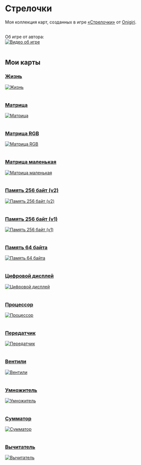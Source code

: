 ﻿# Стрелочки
Моя коллекция карт, созданных в игре [«Стрелочки»](https://logic-arrows.io/) от [Onigiri](https://github.com/ArtemOnigiri).
<br><br>

Об игре от автора:<br>
[![Видео об игре](img/youtube.png)](https://www.youtube.com/watch?v=q_ve9SsuyvU)
<br><br>

## Мои карты

### [Жизнь](https://logic-arrows.io/map-life)
[![Жизнь](img/life.png)](https://logic-arrows.io/map-life)
<br><br>

### [Матрица](https://logic-arrows.io/map-matrix)
[![Матрица](img/matrix.png)](https://logic-arrows.io/map-matrix)
<br><br>

### [Матрица RGB](https://logic-arrows.io/map-matrix-rgb)
[![Матрица RGB](img/matrix-rgb.png)](https://logic-arrows.io/map-matrix-rgb)
<br><br>

### [Матрица маленькая](https://logic-arrows.io/map-CcGrVgC8)
[![Матрица маленькая](img/matrix-small.png)](https://logic-arrows.io/map-CcGrVgC8)
<br><br>

### [Память 256 байт (v2)](https://logic-arrows.io/map-ram256)
[![Память 256 байт (v2)](img/ram256v2.png)](https://logic-arrows.io/map-ram256)
<br><br>

### [Память 256 байт (v1)](https://logic-arrows.io/map-utcKt1dM)
[![Память 256 байт (v1)](img/ram256v1.png)](https://logic-arrows.io/map-utcKt1dM)
<br><br>

### [Память 64 байта](https://logic-arrows.io/map-ram64)
[![Память 64 байта](img/ram64.png)](https://logic-arrows.io/map-ram64)
<br><br>

### [Цифровой дисплей](https://logic-arrows.io/map-Xhj9Pead)
[![Цифровой дисплей](img/digits.png)](https://logic-arrows.io/map-Xhj9Pead)
<br><br>

### [Процессор](https://logic-arrows.io/map-kBhOopki)
[![Процессор](img/cpu.png)](https://logic-arrows.io/map-kBhOopki)
<br><br>

### [Передатчик](https://logic-arrows.io/map-Io2FESYk)
[![Передатчик](img/transmitter.png)](https://logic-arrows.io/map-Io2FESYk)
<br><br>

### [Вентили](https://logic-arrows.io/map-k_R4pB1A)
[![Вентили](img/gates.png)](https://logic-arrows.io/map-k_R4pB1A)
<br><br>

### [Умножитель](https://logic-arrows.io/map-lF-KRVo4vtw)
[![Умножитель](img/multiplier.png)](https://logic-arrows.io/map-lF-KRVo4vtw)
<br><br>

### [Сумматор](https://logic-arrows.io/map-5bk8IiWhZ6Q)
[![Сумматор](img/adder.png)](https://logic-arrows.io/map-5bk8IiWhZ6Q)
<br><br>

### [Вычитатель](https://logic-arrows.io/map-GvPsAA38)
[![Вычитатель](img/subtractor.png)](https://logic-arrows.io/map-GvPsAA38)
<br><br>
